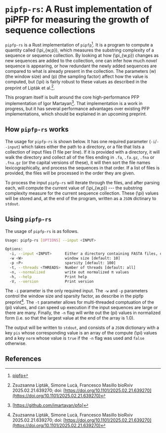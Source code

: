 # `pipfp-rs`: A Rust implementation of piPFP for measuring the growth of sequence collections

`pipfp-rs` is a Rust implementation of `pipfp`[^pipfp]. It is a program to compute a quantity called \(\pi_{w,p}\), which measures the substring complexity of a sequence or 
sequence collection. By looking at how \(\pi_{w,p}\) changes as new sequences are added to the collection, one can infer how much _novel_ sequence is appearing, or how redundant
the newly added sequences are compared to what is already present in the collection.  The parameters \(w\) (the window size) and \(p\) (the sampling factor) affect how  the 
value is computed, but \(\pi\) is fairly robust to these values as described in the preprint of Lipták et al.[^preprint].

This program itself is built around the core high-performance PFP implementation of Igor Martayan[^pfprs]. That implementation is a work in progress, but it has several performance 
advantages over existing PFP implementations, which should be explained in an upcoming preprint.

## How `pipfp-rs` works

The usage for `pipfp-rs` is shown below.  It has one required parameter (`-i`/`--input`) which takes either the path to a directory, or a file that lists a collection of input files (1 file per line).
If it is provided with a directory, it will walk the directory and collect all of the files ending in `.fa`, `.fa.gz`, `.fna` or `.fna.gz` (or the capital versions of these), it will then sort the 
file names lexicographically, and process the sequences in that order. If a list of files is provided, the files will be processed in the order they are given.

To process the input `pipfp-rs` will iterate through the files, and after parsing each, will compute the current value of \(\pi_{w,p}\) --- the substring complexity measure for the current
sequence collection.  These \(\pi\) values will be stored and, at the end of the program, written as a `JSON` dictinary to `stdout`.

## Using `pipfp-rs`

The usage of `pipfp-rs` is as follows.

```sh
Usage: pipfp-rs [OPTIONS] --input <INPUT>

Options:
  -i, --input <INPUT>      Either a directory containing FASTA files, or a file with a list of (FASTA) file paths
  -w <W>                   window size [default: 10]
  -p <P>                   sparsity [default: 100]
  -t, --threads <THREADS>  Number of threads [default: all]
  -n, --normalized         write out normalized π values
  -h, --help               Print help
  -V, --version            Print version
```

The `-i` parameter is the only required input.  The `-w` and `-p` parameters control the window size and sparsity factor, as describe in the pipfp preprint[^preprint]. The 
`-t` parameter allows for multi-threaded comptuation of the \(pi\) values, and can speed up execution if the input sequences are large or there are many.  Finally, the `-n`
flag will write out the \(pi\) values in normalized form (i.e. so that the largest value at the end of the array is 1.0).

The output will be written to `stdout`, and consists of a `JSON` dictionary with a key `pis` whose corresponding value is an array of the compute \(\pi\) values and 
a key `norm` whose value is `true` if the `-n` flag was used and `false` otherwise.

## References

[^preprint]: Zsuzsanna Lipták, Simone Lucà, Francesco Masillo bioRxiv 2025.02.21.639270; doi: [https://doi.org/10.1101/2025.02.21.639270](https://doi.org/10.1101/2025.02.21.639270)

[^pipfp]: [pipfp](https://github.com/simolucaa/piPFP)

[^pfprs]: [https://github.com/imartayan/pfp]
